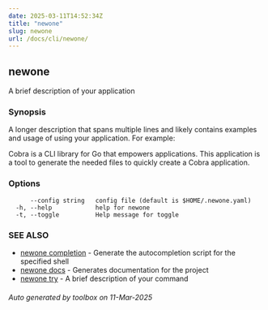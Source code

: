 ```yaml
---
date: 2025-03-11T14:52:34Z
title: "newone"
slug: newone
url: /docs/cli/newone/
---
```

## newone

A brief description of your application

### Synopsis

A longer description that spans multiple lines and likely contains
examples and usage of using your application. For example:

Cobra is a CLI library for Go that empowers applications.
This application is a tool to generate the needed files
to quickly create a Cobra application.

### Options

```
      --config string   config file (default is $HOME/.newone.yaml)
  -h, --help            help for newone
  -t, --toggle          Help message for toggle
```

### SEE ALSO

* [newone completion](/newone/docs/cli/newone_completion/)	 - Generate the autocompletion script for the specified shell
* [newone docs](/newone/docs/cli/newone_docs/)	 - Generates documentation for the project
* [newone try](/newone/docs/cli/newone_try/)	 - A brief description of your command

###### Auto generated by toolbox on 11-Mar-2025
